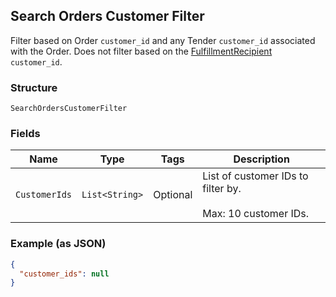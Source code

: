 ## Search Orders Customer Filter

Filter based on Order `customer_id` and any Tender `customer_id`
associated with the Order. Does not filter based on the
[FulfillmentRecipient](#type-orderfulfillmentrecipient) `customer_id`.

### Structure

`SearchOrdersCustomerFilter`

### Fields

| Name | Type | Tags | Description |
|  --- | --- | --- | --- |
| `CustomerIds` | `List<String>` | Optional | List of customer IDs to filter by.<br><br>Max: 10 customer IDs. |

### Example (as JSON)

```json
{
  "customer_ids": null
}
```

